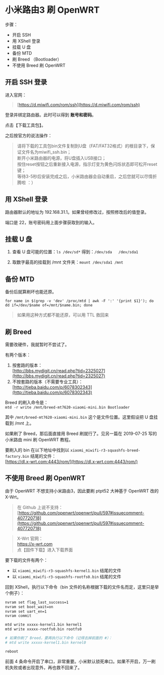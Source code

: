 # 小米路由3 刷 OpenWRT



步骤：  
- 开启 SSH
- 用 XShell 登录
- 挂载 U 盘
- 备份 MTD
- 刷 Breed （Bootloader）
- 不使用 Breed 刷 OpenWRT

<!-- more -->

## 开启 SSH 登录

进入官网：  
> [https://d.miwifi.com/rom/ssh](https://d.miwifi.com/rom/ssh)

登录并绑定路由器。此时可以得到 **账号和密码**。  

点击【下载工具包】。

之后按官方的说法操作：

> 请将下载的工具包bin文件复制到U盘（FAT/FAT32格式）的根目录下，保证文件名为miwifi_ssh.bin；  
> 断开小米路由器的电源，将U盘插入USB接口；  
> 按住reset按钮之后重新接入电源，指示灯变为黄色闪烁状态即可松开reset键；  
> 等待3-5秒后安装完成之后，小米路由器会自动重启，之后您就可以尽情折腾啦 ：）  

## 用 XShell 登录

路由器默认的地址为 192.168.31.1。如果曾经修改过，按照修改后的值登录。

端口是 22，账号密码用上面步骤获取到的输入。

## 挂载 U 盘

1. 查看 U 盘可能的位置：`ls /dev/sd*`
   得到：`/dev/sda   /dev/sda1`

2. 取数字最高的挂载到 /mnt 文件夹：`mount /dev/sda1 /mnt`

## 备份 MTD

备份后就算刷坏也能还原。

`for name in $(grep -v 'dev' /proc/mtd | awk -F ':' '{print $1}'); do dd if=/dev/$name of=/mnt/$name.bin; done`

> 如果用这种方式都不能还原，可以用 TTL 救回来

## 刷 Breed

需要改硬件，我就暂时不尝试了。

有两个版本：  

1. 按套路的版本：  
   [http://bbs.mydigit.cn/read.php?tid=2325027](http://bbs.mydigit.cn/read.php?tid=2325027)
2. 不按套路的版本（不需要专业工具）：  
   [http://tieba.baidu.com/p/6078302343](http://tieba.baidu.com/p/6078302343)  

Breed 的刷入命令是：  
`mtd -r write /mnt/breed-mt7620-xiaomi-mini.bin Bootloader`  

其中 `/mnt/breed-mt7620-xiaomi-mini.bin` 这个是文件位置。这里假设把 U 盘挂载到 /mnt 上。

如果刷了 Breed，那后面直接用 Breed 刷就行了。见另一篇在 2019-07-25 写的小米路由 mini 刷 OpenWRT 教程。

要刷入的 bin 在以下地址中找到以 `xiaomi_miwifi-r3-squashfs-breed-factory.bin` 结尾的文件：  
[https://dl.x-wrt.com:4443/rom/](https://dl.x-wrt.com:4443/rom/)

## 不使用 Breed 刷 OpenWRT

由于 OpenWRT 不想支持小米路由3，因此要刷 ptpt52 大神基于 OpenWRT 改的 X-Wrt。  

> 在 Github 上说不支持：  
> [https://github.com/openwrt/openwrt/pull/597#issuecomment-407720718](https://github.com/openwrt/openwrt/pull/597#issuecomment-407720718)

> X-Wrt 官网：  
> https://x-wrt.com  
> 点【固件下载】进入下载界面

要下载的文件有两个：  
- 以 `xiaomi_miwifi-r3-squashfs-kernel1.bin` 结尾的文件
- 以 `xiaomi_miwifi-r3-squashfs-rootfs0.bin` 结尾的文件

回到 XShell，执行以下命令（bin 文件的名称根据下载的文件名而定，这里只是举个例子）：
  
```bash
nvram set flag_last_success=1
nvram set boot_wait=on
nvram set uart_en=1
nvram commit

mtd write xxxxx-kernel1.bin kernel1
mtd write xxxxx-rootfs0.bin rootfs0

# 如果你刷了 Breed，要再执行以下命令（记得去掉前面的 #）：
# mtd write xxxxx-kernel1.bin kernel0

reboot
```

前面 4 条命令开启了串口，非常重要。小米默认锁死串口。如果不开启，万一刷机失败或者出现意外，再也救不回来了。


